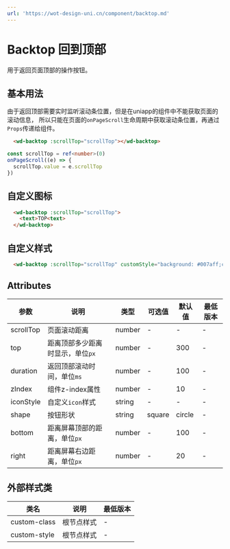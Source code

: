 ```yaml
---
url: 'https://wot-design-uni.cn/component/backtop.md'
---
```

# Backtop 回到顶部

用于返回页面顶部的操作按钮。

## 基本用法

由于返回顶部需要实时监听滚动条位置，但是在uniapp的组件中不能获取页面的滚动信息，
所以只能在页面的`onPageScroll`生命周期中获取滚动条位置，再通过`Props`传递给组件。

```html
  <wd-backtop :scrollTop="scrollTop"></wd-backtop>
```

```typescript
const scrollTop = ref<number>(0)
onPageScroll((e) => {
  scrollTop.value = e.scrollTop
})
```

## 自定义图标

```html
  <wd-backtop :scrollTop="scrollTop">
    <text>TOP<text>
  </wd-backtop>
```

## 自定义样式

```html
  <wd-backtop :scrollTop="scrollTop" customStyle="background: #007aff;color:white;"></wd-backtop>
```

## Attributes

| 参数      | 说明                             | 类型   | 可选值 | 默认值 | 最低版本 |
| --------- | -------------------------------- | ------ | ------ | ------ | -------- |
| scrollTop | 页面滚动距离                     | number | -      | -      | -        |
| top       | 距离顶部多少距离时显示，单位`px` | number | -      | 300    | -        |
| duration  | 返回顶部滚动时间，单位`ms`       | number | -      | 100    | -        |
| zIndex    | 组件z-index属性                  | number | -      | 10     | -        |
| iconStyle | 自定义`icon`样式                 | string | -      | -      | -        |
| shape     | 按钮形状                         | string | square | circle | -        |
| bottom    | 距离屏幕顶部的距离，单位`px`     | number | -      | 100    | -        |
| right     | 距离屏幕右边距离，单位`px`       | number | -      | 20     | -        |

## 外部样式类

| 类名         | 说明       | 最低版本 |
| ------------ | ---------- | -------- |
| custom-class | 根节点样式 | -        |
| custom-style | 根节点样式 | -        |
